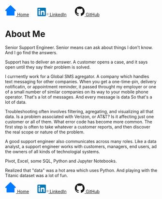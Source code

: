  [![me](home.png) Home](https://fpassow.github.io)
 &nbsp; &nbsp; &nbsp; 
 [![LinkedIn icon](In-2C-28px-R.png) LinkedIn](https://www.linkedin.com/in/fredrich-passow-4789146)
 &nbsp; &nbsp; &nbsp; 
[![GitHub icon](GitHub-Mark-32px.png) GitHub](https://github.com/fpassow)

# About Me

Senior Support Engineer. Senior means can ask about things I don't know. And I go find the answers.

Support has to deliver an answer. A customer opens a case, and it says open until they say their problem is solved.

I currnently work for a Global SMS agregator. A company which handles text messaging for other companies. When you get a one-time-pin,
delivery notificatin, or appointment reminder, it passed throught my employer or one of a small number of similar companies on its way
to your mobile phone operator. That's a lot of messages. And every message is data So that's a lot of data.

Troubleshooting often involves filtering, agregating, and visualizing all that data. Is a problem associated with Verizon, or AT&T?
Is it affecting just one customer or all of them. What error code has become more common. The first step is often to take whatever
a customer reports, and then discover the real scope or nature of the problem.

A good support engineer also communicates across many roles. Like a data analyst, a support engineer works with customers, managers,
end users, ad the owners of all kinds of technologial systems.

Pivot, Excel, some SQL, Python and Jupyter Notebooks.

Realized that "data" was a hot area which uses Python. And playing with the Titanic dataset was a lot of fun.




 [![me](home.png) Home](https://fpassow.github.io)
 &nbsp; &nbsp; &nbsp; 
[![LinkedIn icon](In-2C-28px-R.png) LinkedIn](https://www.linkedin.com/in/fredrich-passow-4789146)
 &nbsp; &nbsp; &nbsp; 
[![GitHub icon](GitHub-Mark-32px.png) GitHub](https://github.com/fpassow)
